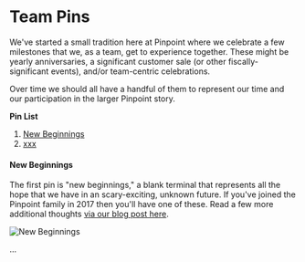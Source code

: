 # Team Pins

We've started a small tradition here at Pinpoint where we celebrate a few milestones that we, as a team, get to experience together. These might be yearly anniversaries, a significant customer sale (or other fiscally-significant events), and/or team-centric celebrations.

Over time we should all have a handful of them to represent our time and our participation in the larger Pinpoint story.

**Pin List**

1. [New Beginnings](https://github.com/pinpt/handbook/blob/master/4-pins.md#new-beginnings)
2. [xxx]()

#### New Beginnings

The first pin is "new beginnings," a blank terminal that represents all the hope that we have in an scary-exciting, unknown future. If you've joined the Pinpoint family in 2017 then you'll have one of these. Read a few more additional thoughts [via our blog post here](https://blog.pinpt.co/pinning-culture/).

![New Beginnings](http://blog.pinpt.co/wp-content/uploads/2017/06/new-beginnings-pin.jpeg)

...